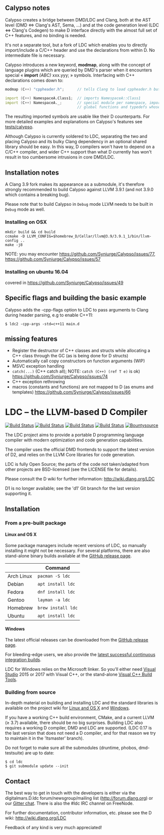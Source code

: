Calypso notes
------------

Calypso creates a bridge between DMD/LDC and Clang, both at the AST level (DMD <=> Clang's AST, Sema, ...) and at the code generation level (LDC <=> Clang's Codegen) to make D interface directly with the almost full set of C++ features, and no binding is needed.

It's not a separate tool, but a fork of LDC which enables you to directly import/include a C/C++ header and use the declarations from within D. No intermediate file is necessary.

Calypso introduces a new keyword, **modmap**, along with the concept of language plugins which are queried by DMD's parser when it encounters special « **import** *(ABC)* xxx.yyy; » symbols. Interfacing with C++ declarations comes down to:

```D
modmap (C++) "cppheader.h";      // tells Clang to load cppheader.h but do not import anything

import (C++) NamespaceA.Class1;  // imports NamespaceA::Class1
import (C++) NamespaceA._;       // special module per namespace, imports every global variables,
                                 // global functions and typedefs whose direct parent is NamespaceA::
```

The resulting imported symbols are usable like their D counterparts. For more detailed examples and explanations on Calypso's features see [tests/calypso](tests/calypso).

Although Calypso is currently soldered to LDC, separating the two and placing Calypso and its bulky Clang dependency in an optional shared library should be easy. In this way, D compilers won't have to depend on a C/C++ compiler, and wider C++ support than what D currently has won't result in too cumbersome intrusions in core DMD/LDC.

Installation notes
-------

A Clang 3.9 fork makes its appearance as a submodule, it's therefore strongly recommended to build Calypso against LLVM 3.9.1 (and not 3.9.0 which contains a breaking bug).

Please note that to build Calypso in ```Debug``` mode LLVM needs to be built in ```Debug``` mode as well.

### Installing on OSX
```
mkdir build && cd build
ccmake -D LLVM_CONFIG=$homebrew_D/Cellar/llvm@3.9/3.9.1_1/bin/llvm-config ..
make -j8
```
NOTE: you may encounter https://github.com/Syniurge/Calypso/issues/77, https://github.com/Syniurge/Calypso/issues/57

### Installing on ubuntu 16.04
covered in https://github.com/Syniurge/Calypso/issues/49

## Specific flags and building the basic example

Calypso adds the -cpp-flags option to LDC to pass arguments to Clang during header parsing, e.g to enable C++11:

    $ ldc2 -cpp-args -std=c++11 main.d

## missing features
* Register the destructor of C++ classes and structs while allocating a C++ class through the GC (as is being done for D structs)
* Automatically call copy constructors on function arguments (WIP)
* MSVC exception handling
* `catch(...)` (C++ catch all); NOTE: `catch (C++) (ref T e)` is ok) https://github.com/Syniurge/Calypso/issues/74
* C++ exception rethrowing
* macros (constants and functions) are not mapped to D (as enums and templates) https://github.com/Syniurge/Calypso/issues/66

LDC – the LLVM-based D Compiler
===============================

[![Build Status](https://circleci.com/gh/ldc-developers/ldc/tree/master.svg?style=svg)][6]
[![Build Status](https://semaphoreci.com/api/v1/ldc-developers/ldc/branches/master/shields_badge.svg)][4]
[![Build Status](https://travis-ci.org/ldc-developers/ldc.png?branch=master)][1]
[![Build Status](https://ci.appveyor.com/api/projects/status/2cfhvg79782n4nth/branch/master?svg=true)][5]
[![Bountysource](https://www.bountysource.com/badge/tracker?tracker_id=283332)][3]

The LDC project aims to provide a portable D programming language
compiler with modern optimization and code generation capabilities.

The compiler uses the official DMD frontends to support the latest
version of D2, and relies on the LLVM Core libraries for code
generation.

LDC is fully Open Source; the parts of the code not taken/adapted from
other projects are BSD-licensed (see the LICENSE file for details).

Please consult the D wiki for further information:
http://wiki.dlang.org/LDC

D1 is no longer available; see the 'd1' Git branch for the last
version supporting it.


Installation
------------

### From a pre-built package

#### Linux and OS X

Some package managers include recent versions of LDC, so manually
installing it might not be necessary. For several platforms, there
are also stand-alone binary builds available at the
[GitHub release page](https://github.com/ldc-developers/ldc/releases).

|              | Command               |
| ------------ | --------------------- |
| Arch Linux   | `pacman -S ldc`       |
| Debian       | `apt install ldc` |
| Fedora       | `dnf install ldc`     |
| Gentoo       | `layman -a ldc`       |
| Homebrew     | `brew install ldc`    |
| Ubuntu       | `apt install ldc` |

#### Windows

The latest official releases can be downloaded from the
[GitHub release page](https://github.com/ldc-developers/ldc/releases).

For bleeding-edge users, we also provide the
[latest successful continuous integration builds](https://github.com/ldc-developers/ldc/releases/tag/LDC-Win64-master).

LDC for Windows relies on the Microsoft linker. So you'll either need
[Visual Studio](https://www.visualstudio.com/downloads/) 2015 or 2017
with Visual C++, or the stand-alone
[Visual C++ Build Tools](http://landinghub.visualstudio.com/visual-cpp-build-tools).

### Building from source

In-depth material on building and installing LDC and the standard
libraries is available on the project wiki for
[Linux and OS X](http://wiki.dlang.org/Building_LDC_from_source) and
[Windows](http://wiki.dlang.org/Building_and_hacking_LDC_on_Windows_using_MSVC).

If you have a working C++ build environment, CMake, and a current LLVM (≥ 3.7)
available, there should be no big surprises.
Building LDC also requires a working D compiler, DMD and LDC are supported.
(LDC 0.17 is the last version that does not need a D compiler,
and for that reason we try to maintain it in the 'ltsmaster' branch).

Do not forget to make sure all the submodules (druntime, phobos, dmd-testsuite)
are up to date:

    $ cd ldc
    $ git submodule update --init

Contact
-------

The best way to get in touch with the developers is either via the
digitalmars.D.ldc forum/newsgroup/mailing list
(http://forum.dlang.org) or our [Gitter chat](http://gitter.im/ldc-developers/main).
There is also the #ldc IRC channel on FreeNode.

For further documentation, contributor information, etc. please see
the D wiki: http://wiki.dlang.org/LDC

Feedback of any kind is very much appreciated!


[1]: https://travis-ci.org/ldc-developers/ldc "Travis CI Build Status"
[2]: https://coveralls.io/r/ldc-developers/ldc "Test Coverage"
[3]: https://www.bountysource.com/trackers/283332-ldc?utm_source=283332&utm_medium=shield&utm_campaign=TRACKER_BADGE "Bountysource"
[4]: https://semaphoreci.com/ldc-developers/ldc "Semaphore CI Build Status"
[5]: https://ci.appveyor.com/project/kinke/ldc/history "AppVeyor CI Build Status"
[6]: https://circleci.com/gh/ldc-developers/ldc/tree/master "Circle CI Build Status"
